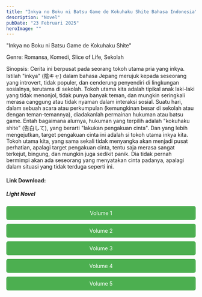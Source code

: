 ```yaml
---
title: "Inkya no Boku ni Batsu Game de Kokuhaku Shite Bahasa Indonesia"
description: "Novel"
pubDate: "23 Februari 2025"
heroImage: ""
---
```

"Inkya no Boku ni Batsu Game de Kokuhaku Shite"

Genre: Romansa, Komedi, Slice of Life, Sekolah

Sinopsis: Cerita ini berpusat pada seorang tokoh utama pria yang inkya.  Istilah "inkya" (陰キャ) dalam bahasa Jepang merujuk kepada seseorang yang introvert, tidak populer, dan cenderung penyendiri di lingkungan sosialnya, terutama di sekolah.  Tokoh utama kita adalah tipikal anak laki-laki yang tidak menonjol, tidak punya banyak teman, dan mungkin seringkali merasa canggung atau tidak nyaman dalam interaksi sosial.
Suatu hari, dalam sebuah acara atau perkumpulan (kemungkinan besar di sekolah atau dengan teman-temannya), diadakanlah permainan hukuman atau batsu game.  Entah bagaimana alurnya, hukuman yang terpilih adalah "kokuhaku shite" (告白して), yang berarti "lakukan pengakuan cinta".  Dan yang lebih mengejutkan, target pengakuan cinta ini adalah si tokoh utama inkya kita.
Tokoh utama kita, yang sama sekali tidak menyangka akan menjadi pusat perhatian, apalagi target pengakuan cinta, tentu saja merasa sangat terkejut, bingung, dan mungkin juga sedikit panik.  Dia tidak pernah bermimpi akan ada seseorang yang menyatakan cinta padanya, apalagi dalam situasi yang tidak terduga seperti ini.

#### Link Download:
<!DOCTYPE html>
<html>
<head>
  <style>
  .download-button {
      display: block;
      margin: 10px 0;
      padding: 10px 20px;
      background-color: #4CAF50;
      color: white;
      text-align: center;
      text-decoration: none;
      border: none;
      border-radius: 5px;
    }
  </style>
</head>
<body>

  <h5>Light Novel</h5>

  <a href="https://gawr-index.floral.workers.dev/0:/LN%20&%20WN/LN%20&%20WN%20Jepang%20P1/Inkya%20no%20Boku%20ni%20Batsu%20Game%20de%20Kokuhaku%20Shite/Inkya_Joshi_LN_Vol1~RueNovel~.pdf" class="download-button" download>Volume 1</a>
  <a href="https://gawr-index.floral.workers.dev/0:/LN%20&%20WN/LN%20&%20WN%20Jepang%20P1/Inkya%20no%20Boku%20ni%20Batsu%20Game%20de%20Kokuhaku%20Shite/Inkya%20no%20Boku%20ni%20Batsu%20Game%20de%20Kokuhaku%20Shite%20vol%20-%202%20(SFILE.MOBI).pdf" class="download-button" download>Volume 2</a>
  <a href="https://gawr-index.floral.workers.dev/0:/LN%20&%20WN/LN%20&%20WN%20Jepang%20P1/Inkya%20no%20Boku%20ni%20Batsu%20Game%20de%20Kokuhaku%20Shite/Inkya%20no%20Boku%20ni%20Batsu%20Game%20de%20Kokuhaku%20Shite%20Vol%20-%203%20(SFILE.MOBI).pdf" class="download-button" download>Volume 3</a>
  <a href="https://gawr-index.floral.workers.dev/0:/LN%20&%20WN/LN%20&%20WN%20Jepang%20P1/Inkya%20no%20Boku%20ni%20Batsu%20Game%20de%20Kokuhaku%20Shite/Inkya%20no%20Boku%20ni%20Batsu%20Game%20de%20Kokuhaku%20Shite%20Vol%20-%204%20(SFILE.MOBI).pdf" class="download-button" download>Volume 4</a>
  <a href="https://gawr-index.floral.workers.dev/0:/LN%20&%20WN/LN%20&%20WN%20Jepang%20P1/Inkya%20no%20Boku%20ni%20Batsu%20Game%20de%20Kokuhaku%20Shite/Inkya%20no%20Boku%20ni%20Batsu%20Game%20de%20Kokuhaku%20Shite%20Vol%20-%205%20(SFILE.MOBI).pdf" class="download-button" download>Volume 5</a>

</body>
</html>
